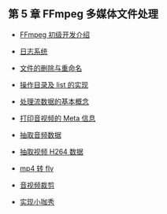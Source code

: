 ## 第 5 章 FFmpeg 多媒体文件处理

- [FFmpeg 初级开发介绍]()

- [日志系统]()

- [文件的删除与重命名]()

- [操作目录及 list 的实现]()

- [处理流数据的基本概念]()

- [打印音视频的 Meta 信息]()

- [抽取音频数据]()

- [抽取视频 H264 数据]()

- [mp4 转 flv]()

- [音视频裁剪]()

- [实现小咖秀]()

  